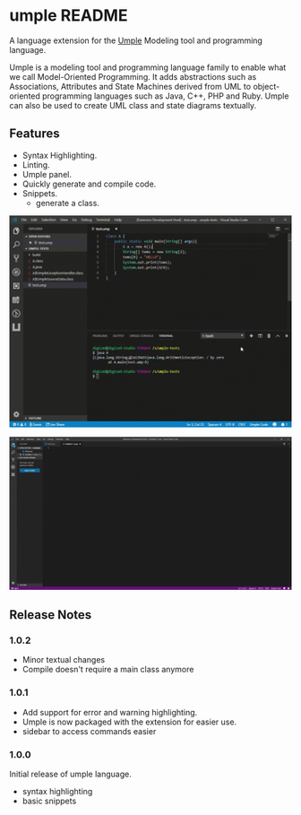 # umple README

A language extension for the [Umple](http://cruise.site.uottawa.ca/umple/) Modeling tool and programming language.

Umple is a modeling tool and programming language family to enable what we call Model-Oriented Programming. It adds abstractions such as Associations, Attributes and State Machines derived from UML to object-oriented programming languages such as Java, C++, PHP and Ruby. Umple can also be used to create UML class and state diagrams textually.
## Features

- Syntax Highlighting.
- Linting.
- Umple panel.
- Quickly generate and compile code.
- Snippets.
    - generate a class.

![snippets](images/README/lint.gif)

![snippets](images/README/snippets.gif)

## Release Notes

### 1.0.2

- Minor textual changes
- Compile doesn't require a main class anymore


### 1.0.1

- Add support for error and warning highlighting. 
- Umple is now packaged with the extension for easier use.
- sidebar to access commands easier

### 1.0.0

Initial release of umple language. 
- syntax highlighting
- basic snippets
